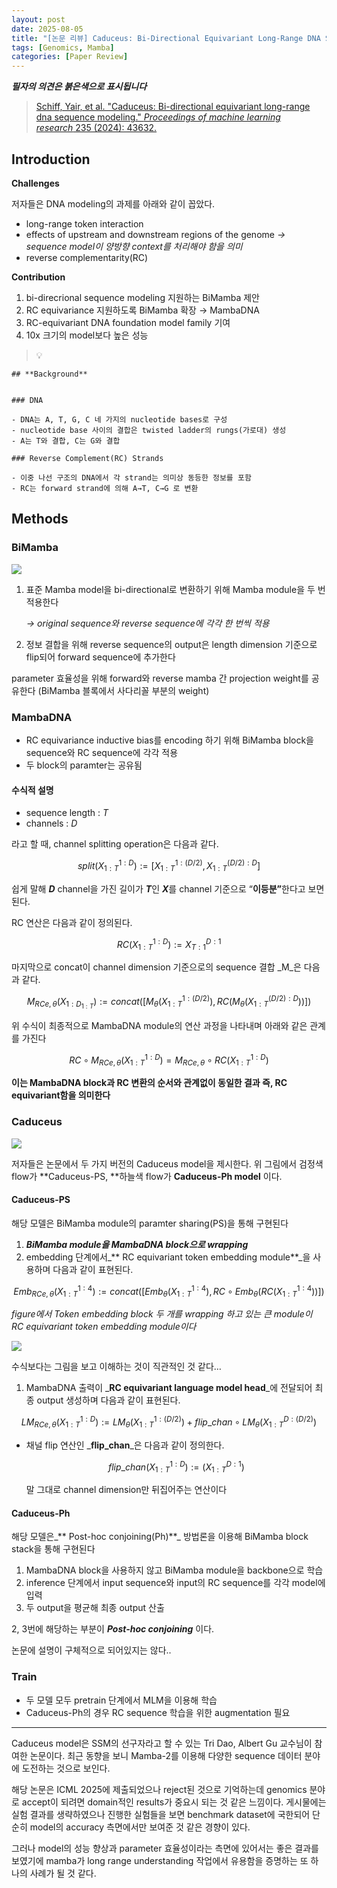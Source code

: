 ```yaml
---
layout: post
date: 2025-08-05
title: "[논문 리뷰] Caduceus: Bi-Directional Equivariant Long-Range DNA Sequence Modeling"
tags: [Genomics, Mamba]
categories: [Paper Review]
---
```


<span class="notion-red">_**필자의 의견은 붉은색으로 표시됩니다**_</span>


> [Schiff, Yair, et al. "Caduceus: Bi-directional equivariant long-range dna sequence modeling." ](https://pmc.ncbi.nlm.nih.gov/articles/PMC12189541/)[_Proceedings of machine learning research_](https://pmc.ncbi.nlm.nih.gov/articles/PMC12189541/)[ 235 (2024): 43632.](https://pmc.ncbi.nlm.nih.gov/articles/PMC12189541/)



## Introduction


**Challenges**


저자들은 DNA modeling의 과제를 아래와 같이 꼽았다.

- long-range token interaction
- effects of upstream and downstream regions of the genome 
_→ sequence model이 양방향 context를 처리해야 함을 의미_
- reverse complementarity(RC)

**Contribution**

1. bi-direcrional sequence modeling 지원하는 BiMamba 제안
1. RC equivariance 지원하도록 BiMamba 확장 → MambaDNA
1. RC-equivariant DNA foundation model family 기여
1. 10x 크기의 model보다 높은 성능

> 💡 


	## **Background**


	### DNA

	- DNA는 A, T, G, C 네 가지의 nucleotide bases로 구성
	- nucleotide base 사이의 결합은 twisted ladder의 rungs(가로대) 생성
	- A는 T와 결합, C는 G와 결합

	### Reverse Complement(RC) Strands

	- 이중 나선 구조의 DNA에서 각 strand는 의미상 동등한 정보를 포함
	- RC는 forward strand에 의해 A→T, C→G 로 변환


## Methods



### BiMamba


![](https://prod-files-secure.s3.us-west-2.amazonaws.com/542b861c-36a8-4051-84e5-8804b6728dba/2c247d59-7815-4980-99f0-8f0d21f445a7/image.png?X-Amz-Algorithm=AWS4-HMAC-SHA256&X-Amz-Content-Sha256=UNSIGNED-PAYLOAD&X-Amz-Credential=ASIAZI2LB466WRB65LIL%2F20251006%2Fus-west-2%2Fs3%2Faws4_request&X-Amz-Date=20251006T160120Z&X-Amz-Expires=3600&X-Amz-Security-Token=IQoJb3JpZ2luX2VjEPb%2F%2F%2F%2F%2F%2F%2F%2F%2F%2FwEaCXVzLXdlc3QtMiJGMEQCIGff3m5eukuK%2B%2FsBGjS6cZBN4LJilgMK5O5IU7HbSq3kAiBEp74GXffakIRTMih5wdjx1pKnseykacMn7OC3eq3LMiqIBAiP%2F%2F%2F%2F%2F%2F%2F%2F%2F%2F8BEAAaDDYzNzQyMzE4MzgwNSIM%2F8G6IXgL6uZa0XZrKtwDmNr5p5rl2j0rspOjKtEe9eVxJA%2Bfd2r9wTYpdoHw80wH8c9%2FMbkcQChfc1VAccOtFTe1UuJRY2RVVOvmB%2FlokKo%2BD4P6QYtHTywdd4HNwQ%2F6DlbWTEXotQhDSy6IF6F3STh9rDxrEoSMZXLSSUqrDCoGlUfBXetWoSYChsg2TmvbhNqG8qwDqRmQ4QgvmHSGNV1Mk0RU7%2FMAQMOTfD33VTjplDF3ugcZCqnHuffzM%2FJJCaKAX7OxZQP%2Fs8VP6Ees6GMT0Re1iEx03eqiqBmeMZ2USnmRzQVqLup3uJidAjcwofWM1iFMtHL3%2BM9k3YVW9gxHaqncdsS8iCL2NR35BtALpT55FhezD1iRQ0E6mxz8Mnf5Q4ftZ69XZz3KfZ9PGNfBrAMdNDjWFFpsVJTRavFsYN4bcfHn686fP7y81C1Xhq0kFV7ovrwHRw6V7%2FZSPs%2F8rPnwCVa4JOXGSHmDX02mpJ83J3RFBtWJqV3ESBfLw1DJrVSvgSESLhZfeK5dqSUap4prZVGmmw1dOQ%2BAiDrCfrtYMT7MYsdkUM4VwYz0ZPlCy6Ml9%2Fnk5mQKDXhQPwyIAZuUc7yNeoIYjw6bsdSNoM0FjHwczSNRp1FxF9uriiLDQzg7UbG2ovMwqZmPxwY6pgEhHunyONpmXDi8sJ%2FT7XTVB%2BZmnkiDIHgCFWRyMEnjY8gM1jhEos%2BaW0b77XJkBfOuUUjOin7JGCoCWUhvPQbLPVEgwQhYTgSqmqc3j3phcS9Eisi4qk9zHFcLFC1OxYohQuCm4ybcvrJR6SyB%2F29QoLuM%2Bo2kf8gFv3K86UXjzmAb3gBmAzERagil223FWm1eTGN%2Fkl0TeZVurAo8Y7MgSsVTil7w&X-Amz-Signature=1a7b6a6591b49da379d01e0e985d92bc6535231649cb1df10bae3b48af97893c&X-Amz-SignedHeaders=host&x-amz-checksum-mode=ENABLED&x-id=GetObject)

1. 표준 Mamba model을 bi-directional로 변환하기 위해 Mamba module을 두 번 적용한다

	_→ original sequence와 reverse sequence에 각각 한 번씩 적용_

1. 정보 결합을 위해 reverse sequence의 output은 length dimension 기준으로 flip되어 forward sequence에 추가한다

parameter 효율성을 위해 forward와 reverse mamba 간 projection weight를 공유한다 (BiMamba 블록에서 사다리꼴 부분의 weight)



### MambaDNA

- RC equivariance inductive bias를 encoding 하기 위해 BiMamba block을 sequence와 RC sequence에 각각 적용
- 두 block의 paramter는 공유됨


#### 수식적 설명

- sequence length : _T_
- channels : _D_

라고 할 때,  channel splitting operation은 다음과 같다.


$$
split(X^{1:D}_{1:T}):=[X^{1:(D/2)}_{1:T},X^{(D/2):D}_{1:T}]
$$


<span class="notion-red">쉽게 말해 </span><span class="notion-red">_**D**_</span><span class="notion-red"> channel을 가진 길이가 </span><span class="notion-red">_**T**_</span><span class="notion-red">인 </span><span class="notion-red">_**X**_</span><span class="notion-red">를 channel 기준으로 “</span><span class="notion-red">**이등분”**</span><span class="notion-red">한다고 보면 된다.</span>


RC 연산은 다음과 같이 정의된다.


$$
RC(X^{1:D}_{1:T}):=X^{D:1}_{T:1}
$$


마지막으로 concat이 channel dimension 기준으로의 sequence 결합 _M_은 다음과 같다.


$$
M_{RCe,\theta}(X_{1:D_{1:T}}):=concat([M_{\theta}(X^{1:(D/2)}_{1:T}),RC(M_{\theta}(X^{(D/2):D}_{1:T}))])
$$


위 수식이 최종적으로 MambaDNA module의 연산 과정을 나타내며 아래와 같은 관계를 가진다


$$
RC\circ M_{RCe,\theta}(X^{1:D}_{1:T}) = M_{RCe,\theta} \circ RC(X^{1:D}_{1:T})
$$


**이는 MambaDNA block과 RC 변환의 순서와 관계없이 동일한 결과 즉, RC equivariant함을 의미한다**



### Caduceus


![](https://prod-files-secure.s3.us-west-2.amazonaws.com/542b861c-36a8-4051-84e5-8804b6728dba/f94a60d7-8145-473b-aef9-7c68d3ec604a/image.png?X-Amz-Algorithm=AWS4-HMAC-SHA256&X-Amz-Content-Sha256=UNSIGNED-PAYLOAD&X-Amz-Credential=ASIAZI2LB466WRB65LIL%2F20251006%2Fus-west-2%2Fs3%2Faws4_request&X-Amz-Date=20251006T160120Z&X-Amz-Expires=3600&X-Amz-Security-Token=IQoJb3JpZ2luX2VjEPb%2F%2F%2F%2F%2F%2F%2F%2F%2F%2FwEaCXVzLXdlc3QtMiJGMEQCIGff3m5eukuK%2B%2FsBGjS6cZBN4LJilgMK5O5IU7HbSq3kAiBEp74GXffakIRTMih5wdjx1pKnseykacMn7OC3eq3LMiqIBAiP%2F%2F%2F%2F%2F%2F%2F%2F%2F%2F8BEAAaDDYzNzQyMzE4MzgwNSIM%2F8G6IXgL6uZa0XZrKtwDmNr5p5rl2j0rspOjKtEe9eVxJA%2Bfd2r9wTYpdoHw80wH8c9%2FMbkcQChfc1VAccOtFTe1UuJRY2RVVOvmB%2FlokKo%2BD4P6QYtHTywdd4HNwQ%2F6DlbWTEXotQhDSy6IF6F3STh9rDxrEoSMZXLSSUqrDCoGlUfBXetWoSYChsg2TmvbhNqG8qwDqRmQ4QgvmHSGNV1Mk0RU7%2FMAQMOTfD33VTjplDF3ugcZCqnHuffzM%2FJJCaKAX7OxZQP%2Fs8VP6Ees6GMT0Re1iEx03eqiqBmeMZ2USnmRzQVqLup3uJidAjcwofWM1iFMtHL3%2BM9k3YVW9gxHaqncdsS8iCL2NR35BtALpT55FhezD1iRQ0E6mxz8Mnf5Q4ftZ69XZz3KfZ9PGNfBrAMdNDjWFFpsVJTRavFsYN4bcfHn686fP7y81C1Xhq0kFV7ovrwHRw6V7%2FZSPs%2F8rPnwCVa4JOXGSHmDX02mpJ83J3RFBtWJqV3ESBfLw1DJrVSvgSESLhZfeK5dqSUap4prZVGmmw1dOQ%2BAiDrCfrtYMT7MYsdkUM4VwYz0ZPlCy6Ml9%2Fnk5mQKDXhQPwyIAZuUc7yNeoIYjw6bsdSNoM0FjHwczSNRp1FxF9uriiLDQzg7UbG2ovMwqZmPxwY6pgEhHunyONpmXDi8sJ%2FT7XTVB%2BZmnkiDIHgCFWRyMEnjY8gM1jhEos%2BaW0b77XJkBfOuUUjOin7JGCoCWUhvPQbLPVEgwQhYTgSqmqc3j3phcS9Eisi4qk9zHFcLFC1OxYohQuCm4ybcvrJR6SyB%2F29QoLuM%2Bo2kf8gFv3K86UXjzmAb3gBmAzERagil223FWm1eTGN%2Fkl0TeZVurAo8Y7MgSsVTil7w&X-Amz-Signature=ca6c9120c7ffb25fc29383ab7bb9fbd4ffbf6555a19d0136ccf580f084bda4bc&X-Amz-SignedHeaders=host&x-amz-checksum-mode=ENABLED&x-id=GetObject)


저자들은 논문에서 두 가지 버전의 Caduceus model을 제시한다. 위 그림에서 검정색 flow가 **Caduceus-PS, **하늘색 flow가 **Caduceus-Ph model** 이다.



#### Caduceus-PS


해당 모델은 BiMamba module의 paramter sharing(PS)을 통해 구현된다

1. _**BiMamba module을 MambaDNA block으로 wrapping**_
1. embedding 단계에서_** RC equivariant token embedding module**_을 사용하며 다음과 같이 표현된다.

$$
Emb_{RCe,\theta}(X^{1:4}_{1:T}):=concat([Emb_{\theta}(X^{1:4}_{1:T}),RC \circ Emb_{\theta}(RC(X^{1:4}_{1:T}))])
$$


_figure에서 Token embedding block 두 개를 wrapping 하고 있는 큰 module이 RC equivariant token embedding module이다_


![](https://prod-files-secure.s3.us-west-2.amazonaws.com/542b861c-36a8-4051-84e5-8804b6728dba/b175e4da-71eb-4e91-8c23-a06dabe673c9/image.png?X-Amz-Algorithm=AWS4-HMAC-SHA256&X-Amz-Content-Sha256=UNSIGNED-PAYLOAD&X-Amz-Credential=ASIAZI2LB466WRB65LIL%2F20251006%2Fus-west-2%2Fs3%2Faws4_request&X-Amz-Date=20251006T160120Z&X-Amz-Expires=3600&X-Amz-Security-Token=IQoJb3JpZ2luX2VjEPb%2F%2F%2F%2F%2F%2F%2F%2F%2F%2FwEaCXVzLXdlc3QtMiJGMEQCIGff3m5eukuK%2B%2FsBGjS6cZBN4LJilgMK5O5IU7HbSq3kAiBEp74GXffakIRTMih5wdjx1pKnseykacMn7OC3eq3LMiqIBAiP%2F%2F%2F%2F%2F%2F%2F%2F%2F%2F8BEAAaDDYzNzQyMzE4MzgwNSIM%2F8G6IXgL6uZa0XZrKtwDmNr5p5rl2j0rspOjKtEe9eVxJA%2Bfd2r9wTYpdoHw80wH8c9%2FMbkcQChfc1VAccOtFTe1UuJRY2RVVOvmB%2FlokKo%2BD4P6QYtHTywdd4HNwQ%2F6DlbWTEXotQhDSy6IF6F3STh9rDxrEoSMZXLSSUqrDCoGlUfBXetWoSYChsg2TmvbhNqG8qwDqRmQ4QgvmHSGNV1Mk0RU7%2FMAQMOTfD33VTjplDF3ugcZCqnHuffzM%2FJJCaKAX7OxZQP%2Fs8VP6Ees6GMT0Re1iEx03eqiqBmeMZ2USnmRzQVqLup3uJidAjcwofWM1iFMtHL3%2BM9k3YVW9gxHaqncdsS8iCL2NR35BtALpT55FhezD1iRQ0E6mxz8Mnf5Q4ftZ69XZz3KfZ9PGNfBrAMdNDjWFFpsVJTRavFsYN4bcfHn686fP7y81C1Xhq0kFV7ovrwHRw6V7%2FZSPs%2F8rPnwCVa4JOXGSHmDX02mpJ83J3RFBtWJqV3ESBfLw1DJrVSvgSESLhZfeK5dqSUap4prZVGmmw1dOQ%2BAiDrCfrtYMT7MYsdkUM4VwYz0ZPlCy6Ml9%2Fnk5mQKDXhQPwyIAZuUc7yNeoIYjw6bsdSNoM0FjHwczSNRp1FxF9uriiLDQzg7UbG2ovMwqZmPxwY6pgEhHunyONpmXDi8sJ%2FT7XTVB%2BZmnkiDIHgCFWRyMEnjY8gM1jhEos%2BaW0b77XJkBfOuUUjOin7JGCoCWUhvPQbLPVEgwQhYTgSqmqc3j3phcS9Eisi4qk9zHFcLFC1OxYohQuCm4ybcvrJR6SyB%2F29QoLuM%2Bo2kf8gFv3K86UXjzmAb3gBmAzERagil223FWm1eTGN%2Fkl0TeZVurAo8Y7MgSsVTil7w&X-Amz-Signature=15ca95f928612066a16a6fa75853e06045b00ee03228bde3f62555bc37dc8ff3&X-Amz-SignedHeaders=host&x-amz-checksum-mode=ENABLED&x-id=GetObject)


<span class="notion-red">수식보다는 그림을 보고 이해하는 것이 직관적인 것 같다…</span>

1. MambaDNA 출력이 _**RC equivariant language model head**_에 전달되어 최종 output 생성하며 다음과 같이 표현된다.

$$
LM_{RCe,\theta}(X^{1:D}_{1:T}):= LM_{\theta}(X^{1:(D/2)}_{1:T})+flip\_chan\circ LM_{\theta}(X^{D:(D/2)}_{1:T})
$$

- 채널 flip 연산인 _**flip\_chan**_은 다음과 같이 정의한다.

	$$
	flip\_chan(X^{1:D}_{1:T}):=(X^{D:1}_{1:T})
	$$


	말 그대로 channel dimension만 뒤집어주는 연산이다



#### Caduceus-Ph


해당 모델은_** Post-hoc conjoining(Ph)**_ 방법론을 이용해 BiMamba block stack을 통해 구현된다

1. MambaDNA block을 사용하지 않고 BiMamba module을 backbone으로 학습
1. inference 단계에서 input sequence와 input의 RC sequence를 각각 model에 입력
1. 두 output을 평균해 최종 output 산출

2, 3번에 해당하는 부분이 _**Post-hoc conjoining**_ 이다.


<span class="notion-red">논문에 설명이 구체적으로 되어있지는 않다..</span>



### Train

- 두 모델 모두 pretrain 단계에서 MLM을 이용해 학습
- Caduceus-Ph의 경우 RC sequence 학습을 위한 augmentation 필요

---


<span class="notion-red">Caduceus model은 SSM의 선구자라고 할 수 있는 Tri Dao, Albert Gu 교수님이 참여한 논문이다. 최근 동향을 보니 Mamba-2를 이용해 다양한 sequence 데이터 분야에 도전하는 것으로 보인다.</span>


<span class="notion-red">해당 논문은 ICML 2025에 제출되었으나 reject된 것으로 기억하는데 genomics 분야로 accept이 되려면 domain적인 results가 중요시 되는 것 같은 느낌이다. 게시물에는 실험 결과를 생략하였으나 진행한 실험들을 보면 benchmark dataset에 국한되어 단순히 model의 accuracy 측면에서만 보여준 것 같은 경향이 있다.</span>


<span class="notion-red">그러나 model의 성능 향상과 parameter 효율성이라는 측면에 있어서는 좋은 결과를 보였기에 mamba가 long range understanding 작업에서 유용함을 증명하는 또 하나의 사례가 될 것 같다.</span>

